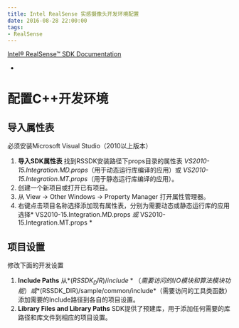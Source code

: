 ```yaml
---
title: Intel RealSense 实感摄像头开发环境配置
date: 2016-08-28 22:00:00
tags:
- RealSense
---
```


[Intel® RealSense™ SDK Documentation](https://software.intel.com/sites/landingpage/realsense/camera-sdk/v1.1/documentation/html/index.html)
+ <!--more-->

# 配置C++开发环境

## 导入属性表

必须安装Microsoft Visual Studio（2010以上版本）

1. **导入SDK属性表** 找到RSSDK安装路径下props目录的属性表 *VS2010-15.Integration.MD.props*（用于动态运行库编译的应用）或 *VS2010-15.Integration.MT.props*（用于静态运行库编译的应用）。
2. 创建一个新项目或打开已有项目。
3. 从 View → Other Windows → Property Manager 打开属性管理器。
4. 右键点击项目名称选择添加现有属性表，分别为需要动态或静态运行库的应用选择* VS2010-15.Integration.MD.props *或*  VS2010-15.Integration.MT.props *

## 项目设置

修改下面的开发设置

1. **Include Paths** 从*$(RSSDK_DIR)/include*（需要访问的I/ O模块和算法模块功能）或*$(RSSDK_DIR)/sample/common/include*（需要访问的工具类函数）添加需要的Include路径到各自的项目设置。
2. **Library Files and Library Paths** SDK提供了预建库，用于添加任何需要的库路径和库文件到相应的项目设置。